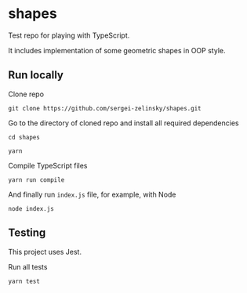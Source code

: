 # shapes

Test repo for playing with TypeScript.

It includes implementation of some geometric shapes in OOP style.

## Run locally

Clone repo

```
git clone https://github.com/sergei-zelinsky/shapes.git
```
Go to the directory of cloned repo and install all required dependencies

```
cd shapes

yarn
```

Compile TypeScript files

```
yarn run compile
```

And finally run `index.js` file, for example, with Node

```
node index.js
```

## Testing

This project uses Jest.

Run all tests

```
yarn test
```
